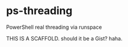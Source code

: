 ps-threading
============

PowerShell real threading via runspace

THIS IS A SCAFFOLD. should it be a Gist? haha.
